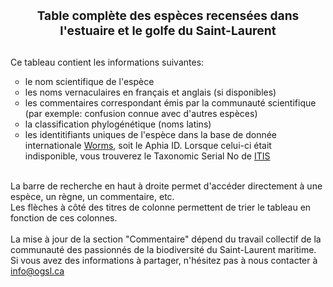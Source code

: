 <h1 style="font-size:2vw;text-align:center">Table complète des espèces recensées dans l'estuaire et le golfe du Saint-Laurent</h1>
<br>
Ce tableau contient les informations suivantes:
<ul style="list-style-type: circle;">
<li> le nom scientifique de l'espèce</li>
<li> les noms vernaculaires en français et anglais (si disponibles)</li>
<li> les commentaires correspondant émis par la communauté scientifique (par exemple: confusion connue avec d'autres espèces)</li>
<li> la classification phylogénétique (noms latins)</li>
<li> les identitifiants uniques de l'espèce dans la base de donnée internationale <a href="https://www.marinespecies.org/">Worms</a>, soit le Aphia ID. Lorsque celui-ci était indisponible, vous trouverez le Taxonomic Serial No de <a href="https://www.itis.gov/">ITIS</a></li>


</ul>
<br>
La barre de recherche en haut à droite permet d'accéder directement à une espèce, un règne, un commentaire, etc.
<br>
Les flèches à côté des titres de colonne permettent de trier le tableau en fonction de ces colonnes.
<br><br>
La mise à jour de la section "Commentaire" dépend du travail collectif de la communauté des passionnés de la biodiversité du Saint-Laurent maritime. Si vous avez des informations à partager, n'hésitez pas à nous contacter à <a href="mailto:info@ogsl.ca?subject=information application liste espèce St Laurent" title="">info@ogsl.ca</a>
<br>

